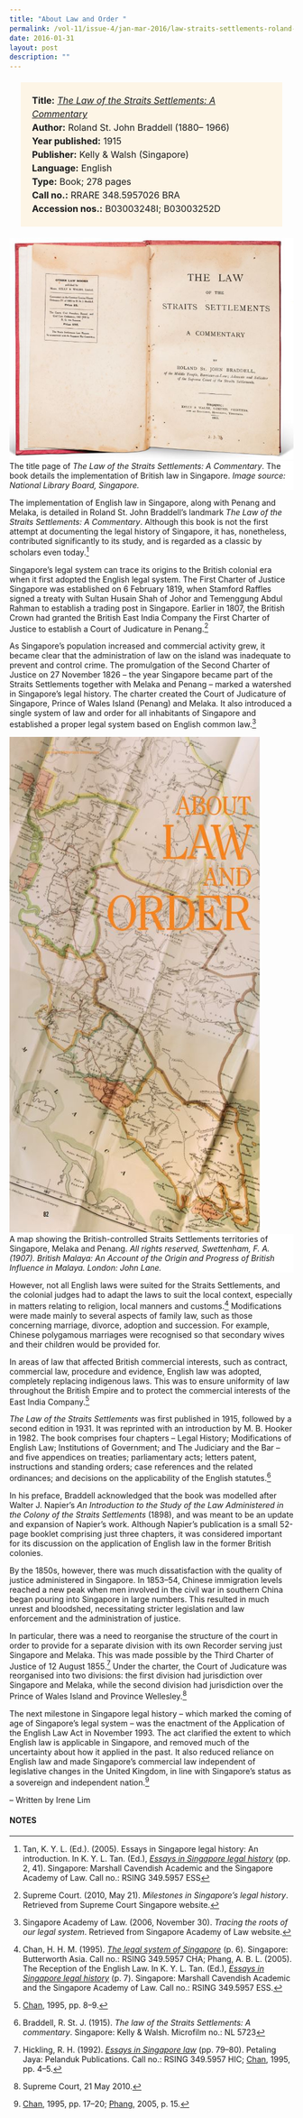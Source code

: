 ```yaml
---
title: "About Law and Order "
permalink: /vol-11/issue-4/jan-mar-2016/law-straits-settlements-roland-st-john-braddell
date: 2016-01-31
layout: post
description: ""
---
```

<span style="background-colour: #fdf5e6; padding: 20px; margin: 20px; background:#fdf5e6; display:block; font-size:1rem; line-height:1.5rem;"> 
	<b>Title:</b> <a href="http://eservice.nlb.gov.sg/item_holding_s.aspx?bid=4367158"><i>The Law of the Straits Settlements: A Commentary</i></a><br>
<b>Author:</b> Roland St. John Braddell (1880–
1966)<br>
<b>Year published:</b> 1915<br>
<b>Publisher:</b> Kelly & Walsh (Singapore)<br>
<b>Language:</b> English<br>
<b>Type:</b> Book; 278 pages<br>
<b>Call no.:</b> RRARE 348.5957026 BRA<br>
<b>Accession nos.:</b> B03003248I; B03003252D
</span>

<img src="/images/vol-11-issue-4/about-law-and-order/L2.JPG">
<div style="background-color: white;">The title page of <i>The Law of the Straits Settlements: A Commentary</i>. The book details the implementation of British law in Singapore. <i>Image source: National Library Board, Singapore.</i></div>

The implementation of English law in Singapore, along with Penang and Melaka, is detailed in Roland St. John Braddell’s landmark *The Law of the Straits Settlements: A Commentary*. Although this book is not the first attempt at documenting the legal history of Singapore, it has, nonetheless, contributed significantly to its study, and is regarded as a classic by scholars even today.[^1]

Singapore’s legal system can trace its origins to the British colonial era when it first adopted the English legal system. The First Charter of Justice Singapore was established on 6 February 1819, when Stamford Raffles signed a treaty with Sultan 
Husain Shah of Johor and Temenggung Abdul Rahman to establish a trading post in Singapore. Earlier in 1807, the British Crown had granted the British East India Company the First Charter of Justice to establish a Court of Judicature in Penang.[^2]

As Singapore’s population increased and commercial activity grew, it became clear that the administration of law on the island was inadequate to prevent and control crime. The promulgation of the Second Charter of Justice on 27 November 1826 – the year Singapore became part of the Straits Settlements together with Melaka and Penang – marked a watershed in Singapore’s legal history. The charter created the Court of Judicature of Singapore, Prince of Wales Island (Penang) and Melaka. It also introduced a single system of law and order for all inhabitants of Singapore and established a proper legal system based on English common law.[^3]

<img src="/images/vol-11-issue-4/about-law-and-order/L1.JPG">
<div style="background-color: white;">A map showing the British-controlled Straits Settlements territories of Singapore, Melaka and Penang. <i>All rights reserved, Swettenham, F. A. (1907). British Malaya: An Account of the Origin and Progress of British Influence in Malaya. London: John Lane.</i></div>

However, not all English laws were suited for the Straits Settlements, and the colonial judges had to adapt the laws to suit the local context, especially in matters relating to religion, local manners and customs.[^4] Modifications were made mainly to several aspects of family law, such as those concerning marriage, divorce, adoption and succession. For example, Chinese polygamous marriages were recognised so that secondary wives and their children would be provided for.

In areas of law that affected British commercial interests, such as contract, commercial law, procedure and evidence, English law was adopted, completely replacing indigenous laws. This was to ensure uniformity of law throughout the British Empire and to protect the commercial interests of the East India Company.[^5]

*The Law of the Straits Settlements* was first published in 1915, followed by a second edition in 1931. It was reprinted with an introduction by M. B. Hooker in 1982. The book comprises four chapters – Legal History; Modifications of English 
Law; Institutions of Government; and The 
Judiciary and the Bar – and five appendices on treaties; parliamentary acts; letters patent, instructions and standing orders; case references and the related ordinances; and decisions on the applicability of the English statutes.[^6]

In his preface, Braddell acknowledged that the book was modelled after Walter J. Napier’s *An Introduction to the Study of the Law Administered in the Colony of the Straits Settlements* (1898), and was meant to be an update and expansion of Napier’s work. Although Napier’s publication is a 
small 52-page booklet comprising just three chapters, it was considered important for its discussion on the application of English law in the former British colonies. 

By the 1850s, however, there was much dissatisfaction with the quality of justice administered in Singapore. In 1853–54, Chinese immigration levels reached a new peak when men involved in the civil war in southern China began pouring into Singapore in large numbers. This resulted in much unrest and bloodshed, necessitating stricter legislation and law enforcement and the administration of justice. 

In particular, there was a need to reorganise the structure of the court in order to provide for a separate division with its own Recorder serving just Singapore and Melaka. This was made possible by the Third Charter of Justice of 12 August 1855.[^7] Under the charter, the Court of Judicature was reorganised into two divisions: the first division had jurisdiction over Singapore and Melaka, while the second division had jurisdiction over the Prince of Wales Island and Province Wellesley.[^8]

The next milestone in Singapore legal history – which marked the coming of age of Singapore’s legal system – was the enactment of the Application of the English Law Act in November 1993. The act clarified the extent to which English law is applicable in Singapore, and removed much of the uncertainty about how it applied in the past. It also reduced reliance on English law and made Singapore’s commercial law independent of legislative changes in the United Kingdom, in line 
with Singapore’s status as a sovereign and 
independent nation.[^9]

– Written by Irene Lim

#### 	**NOTES**
[^1]:Tan, K. Y. L. (Ed.). (2005). Essays in Singapore legal history: An introduction. In K. Y. L. Tan. (Ed.), [*Essays in Singapore legal history*](http://eservice.nlb.gov.sg/item_holding_s.aspx?bid=12355843) (pp. 2, 41). Singapore: Marshall Cavendish Academic and the Singapore Academy of Law. Call no.: RSING 349.5957 ESS
[^2]:Supreme Court. (2010, May 21). *Milestones in Singapore’s legal history*. Retrieved from Supreme Court Singapore website. 
[^3]:Singapore Academy of Law. (2006, November 30). *Tracing the roots of our legal system*. Retrieved from Singapore Academy of Law website. 
[^4]:Chan, H. H. M. (1995). [*The legal system of Singapore*](http://eservice.nlb.gov.sg/item_holding_s.aspx?bid=7602243) (p. 6). Singapore: Butterworth Asia. Call no.: RSING 349.5957 CHA; Phang, A. B. L. (2005). The Reception of the English Law. In K. Y. L. Tan. (Ed.), [*Essays in Singapore legal history*](http://eservice.nlb.gov.sg/item_holding_s.aspx?bid=12355843) (p. 7). Singapore: Marshall Cavendish Academic and the Singapore Academy of Law. Call no.: RSING 349.5957 ESS.
[^5]:[Chan](http://eservice.nlb.gov.sg/item_holding_s.aspx?bid=7602243), 1995, pp. 8–9.
[^6]:Braddell, R. St. J. (1915). *The law of the Straits Settlements: A commentary*. Singapore: Kelly & Walsh. Microfilm no.: NL 5723 
[^7]:Hickling, R. H. (1992). [*Essays in Singapore law*](http://eservice.nlb.gov.sg/item_holding_s.aspx?bid=6335083) (pp. 79–80). Petaling Jaya: Pelanduk Publications. Call no.: RSING 349.5957 HIC; [Chan](http://eservice.nlb.gov.sg/item_holding_s.aspx?bid=7602243), 1995, pp. 4–5.
[^8]:Supreme Court, 21 May 2010. 
[^9]:[Chan](http://eservice.nlb.gov.sg/item_holding_s.aspx?bid=7602243), 1995, pp. 17–20; [Phang](http://eservice.nlb.gov.sg/item_holding_s.aspx?bid=12355843), 2005, p. 15.